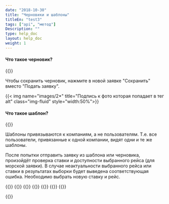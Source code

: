 ```yaml
---
date: "2018-10-30"
title: "Черновики и шаблоны"
titleEn: "test3"
tags: ["api", "метод"]
Description: ""
type: help_doc
layout: help_doc
weight: 1
---
```



#### Что такое черновик?

{{<alert icon="info-circle" color="alert11-light" text="Черновик — это сохраненная, но не отправленная заявка." close="false">}}

Чтобы сохранить черновик, нажмите в новой заявке "Сохранить" вместо "Подать заявку".

{{< img name="images/2*" title="Подпись к фото которая попадает в тег alt" class="img-fluid" style="width:50%">}}



#### Что такое шаблон?

{{<alert icon="info-circle" color="alert11-light" text="Шаблон — это заявка, которая отмечена тегом “шаблон”. Из шаблона можно создать новую заявку." close="false">}}

Шаблоны привязываются к компаниям, а не пользователям. Т.е. все пользователи, привязанные к одной компании, видят одни и те же шаблоны.

После попытки отправить заявку из шаблона или черновика, произойдёт проверка ставки и доступности выбранного рейса (для морской заявки).
В случае неактуальности выбранного рейса или ставки в результатах выборки будет выведена соответствующая ошибка. Необходимо выбрать новую ставку и рейс.

{{<seeAlso>}}
    {{<seeAlsoItem link="/all_orders/tagging/" text="Зачем нужны теги и как их задать">}}
    {{<seeAlsoItem link="/all_orders/errors/" text="Ошибки заявок">}}
    {{<seeAlsoItem link="/all_orders/popular_questions/" text="Как восстановить отмененную заявку?">}}
    {{<seeAlsoItem link="/all_orders/popular_questions/" text="Как скорректировать заявку?">}}
    {{<seeAlsoItem link="/all_orders/popular_questions/" text="Когда заявка перемещается в архив?">}}
{{</seeAlso>}}

{{<isHelpful>}}
